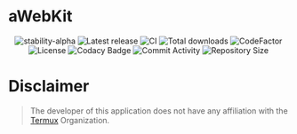 # aWebKit

<p align="center">
<!-- Stability -->
<img src="https://img.shields.io/badge/stability-alpha-f4d03f.svg" alt="stability-alpha">
<!-- Latest release -->
<img src="https://img.shields.io/github/v/release/asm-01/awebkit?include_prereleases&amp;label=latest%20release" alt="Latest release">
<!-- CI -->
<img src="https://github.com/asm-01/awebkit/actions/workflows/build_debug_apk.yml/badge.svg" alt="CI">
<!-- Downloads -->
<img src="https://img.shields.io/github/downloads/asm-01/awebkit/total" alt="Total downloads">
<!-- CodeFactor -->
<img src="https://www.codefactor.io/repository/github/asm-01/awebkit/badge/main" alt="CodeFactor">
<!-- License -->
<img src="https://img.shields.io/github/license/asm-01/awebkit" alt="License">
<!-- Codacy Badge -->
<img src="https://app.codacy.com/project/badge/Grade/9895fd6c42d746ac866f59e8f2f6fae5" alt="Codacy Badge">
<!-- Commit Activity -->
<img src="https://img.shields.io/github/commit-activity/m/asm-01/aWebKit" alt="Commit Activity">
<!-- Repository Size -->
<img src="https://img.shields.io/github/repo-size/asm-01/aWebKit" alt="Repository Size"></p>

# Disclaimer

> The developer of this application does not have any affiliation with the 
[Termux](https://github.com/termux/) Organization.